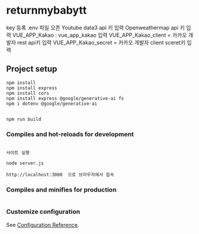 # returnmybabytt

 key 등록
 .env 파일 오픈
 Youtube data3  api 키 입력
 Openweathermap api 키 입력
VUE_APP_Kakao  : vue_app_kakao 입력
VUE_APP_Kakao_client = 카카오 개발자 rest api키 입력
VUE_APP_Kakao_secret = 카카오 개발자 client sceret키 입력


## Project setup
```
npm install
npm install express 
npm install cors
npm install express @google/generative-ai fs
npm i dotenv @google/generative-ai


npm run build

```


### Compiles and hot-reloads for development

```

사이트 실행

node server.js

http://localhost:3000  으로 브라우저에서 접속
```


### Compiles and minifies for production
```

```

### Customize configuration
See [Configuration Reference](https://cli.vuejs.org/config/).
